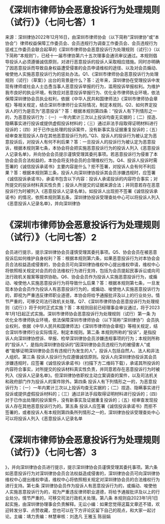 # 《深圳市律师协会恶意投诉行为处理规则（试行）》（七问七答）1

来源：深圳律协2022年12月16日，由深圳市律师协会（以下简称“深圳律协”或“本协会”）律师权益保障工作委员会、会员违规行为调查工作委员会、会员违规行为惩戒工作委员会联合起草的《深圳市律师协会恶意投诉行为处理规则（试行）》（以下简称“本规则”），已经十一届市律协第六十五次理事会通讯审议通过。本规则倡导投诉人必须遵循诚信原则，对进行恶意投诉的投诉人采取相应措施。同时亦明确了因恶意投诉而导致自身权益遭受侵害的会员申请维权的途径、以及对会员煽动、唆使他人实施恶意投诉行为的惩处办法。Q1、《深圳市律师协会恶意投诉行为处理规则（试行）（草案）》出台的背景是什么？答：近年来，深圳律协在受理投诉中发现有律师或社会人士怂恿当事人恶意投诉举报的行为，滥用投诉举报权利。为维护我市良好的执业环境，有效应对恶意投诉举报行为、优化全市律师执业环境，依法保障深圳律协会员执业权利，依据《中华人民共和国律师法》《深圳市律师协会章程》等相关规定，结合深圳市律师行业实际情况，制定本规则。Q2、如何界定投诉人的行为是否为“恶意投诉”？答：根据本规则第四条：“投诉人有下列情形之一的，为恶意投诉行为：（一）一年内累计三次以上投诉均查无实据的；（二）捏造、隐瞒事实进行投诉或提供虚假投诉材料的；（三）通过非法手段取得证明材料进行投诉的；（四）对于已作出处理的投诉案件，没有新事实及证据重复投诉的；（五）经审查发现投诉人存在其他恶意投诉行为的。”Q3、投诉人的投诉行为被认定为恶意投诉后，对投诉人有何不利后果？答：一旦投诉人的投诉行为被认定为恶意投诉，根据本规则第七条，本协会将会把实施恶意投诉行为的投诉人列入《恶意投诉人记录名单》，并向协会会员提示谨慎受理其委托事项。若恶意投诉行为侵害了本协会会员合法权益的，本协会将支持会员的合理维权行为。Q4、投诉人投诉时需签署的《诚信投诉承诺书》主要内容是什么？拒不签署，对投诉人会有何不利后果？答：根据本规则第三条，投诉人向深圳律协投诉其会员涉嫌违规时，应签署《诚信投诉承诺书》，承诺书包含以下内容：投诉人承诺投诉的内容符合事实；对所提交的投诉材料真实性负责；投诉人所提交的证据来源合法；并同意若存在恶意投诉行为时被列入《恶意投诉人记录名单》。如投诉人出现拒不签署《诚信投诉承诺书》的情况，依照本规则第五条，深圳律协投诉受理查处中心可以将投诉人列入《恶意投诉人记录名单》，并向深圳律协

# 《深圳市律师协会恶意投诉行为处理规则（试行）》（七问七答）2

会员进行提示，提示深圳律协会员谨慎受理其委托事项。Q5、协会会员在被恶意投诉后如何维护自身权利？答：根据本规则第六条，如果恶意投诉行为对本协会会员合法权益造成侵害的，协会会员可向深圳律协维权中心提出维权申请，维权中心将依照相关规定对会员的合法维权行为进行支持，包括为会员提起民事诉讼或向司法行政机关报案等提供协助。Q6、协会会员作为投诉人实施恶意投诉行为，或煽动、唆使他人实施恶意投诉行为将导致什么后果？答：根据本规则第七条，一旦发现本协会会员作为投诉人有恶意投诉行为的，或煽动、唆使他人实施恶意投诉行为的，即视为严重违反律师职业道德，本协会将给予通报批评及以上的行业处分。情节严重的，可移交司法行政机关处理。Q7、《深圳市律师协会恶意投诉行为处理规则（试行）》将于何时正式实施？答：本规则目前已经理事会审议通过，将于2023年1月1日起正式实施。深圳市律师协会恶意投诉行为处理规则（试行）第一条 为优化全市律师执业环境，依法保障深圳市律师协会（以下简称“深圳律协”）会员执业权利，依据《中华人民共和国律师法》《深圳市律师协会章程》等相关规定，结合深圳市律师行业实际情况，制定本规则。第二条 本规则所称的“投诉”，是指投诉人向深圳律协控诉、举报、检举深圳律协会员涉嫌违规事项的行为；本规则所称的“投诉人”，是指向深圳律协投诉的“因深圳律协会员违规行为的被侵害人”或者“能够证明深圳律协会员有违规行为发生的人”，投诉人包括自然人、法人和非法人组织。第三条 投诉人投诉行为应遵循诚信原则。投诉人向深圳律协投诉其会员涉嫌违规时，应签署《诚信投诉承诺书》（扫描下方二维码下载），承诺其所投诉的内容符合事实，对所提交的投诉材料真实性负责，并同意若存在恶意投诉行为时被列入《投诉人记录名单》。但深圳律协依职权主动立案调查的案件，以及司法机关和政府部门作为投诉人的案件除外。第四条 投诉人有下列情形之一的，为恶意投诉行为：（一）一年内累计三次以上投诉均查无实据的；（二）捏造、隐瞒事实进行投诉或提供虚假投诉材料的；（三）通过非法手段取得证明材料进行投诉的；（四）对于已作出处理的投诉案件，没有新事实及证据重复投诉的；（五）经审查发现投诉人存在其他恶意投诉行为的。第五条 投诉人应签署《诚信投诉承诺书》而拒不签署的，或者投诉人有本规则第四条所列情形之一的，深圳律协投诉受理查处中心可以将投诉人列入《恶意投诉人记录名单

# 《深圳市律师协会恶意投诉行为处理规则（试行）》（七问七答）3

》，并向深圳律协会员进行提示，提示深圳律协会员谨慎受理其委托事项。第六条 如恶意投诉行为对深圳律协会员合法权益造成侵害的，深圳律协会员可向深圳律协维权中心提出维权申请，维权中心将依照相关规定对深圳律协会员的合法维权行为进行支持。第七条 深圳律协会员作为投诉人有恶意投诉行为的，或煽动、唆使他人实施恶意投诉行为的，视为严重违反律师职业道德，将给予通报批评及以上的行业处分。情节严重的，可移交司法行政机关处理。第八条 本规则自2023年1月1日起实施，由深圳律协理事会负责解释。无讼小编：如果您觉得这篇文章还不错，欢迎转发分享、点赞收藏，您也可以在下方评论区留下自己的观点，和大家一起讨论。主编：靖力责编：林慧审核：刘逸凡 王雅玉 陈丽娟

